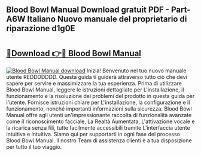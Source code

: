 ## Blood Bowl Manual Download gratuit PDF - Part-A6W Italiano Nuovo manuale del proprietario di riparazione d1g0E

# <h2><a href="http://dffb88b.blite.top/?on=Blood+Bowl+Manual">🔗Download 👉🔴 Blood Bowl Manual</a></h2>

[![Blood Bowl Manual download](https://i.imgur.com/lujVjoI.png)](http://dffb88b.blite.top/?on=Blood+Bowl+Manual)
Inizia! Benvenuto nel tuo nuovo manuale utente REDDDDDDD. Questa guida ti guiderà attraverso tutto ciò che devi sapere per servire e massimizzare la tua esperienza. Prima di utilizzare Blood Bowl Manual, leggere le istruzioni dettagliate per L'installazione, il funzionamento e la risoluzione dei problemi del prodotto in questa guida per l'utente. Fornisce istruzioni chiare per L'installazione, la configurazione e il funzionamento, nonché importanti informazioni sulla sicurezza. Blood Bowl Manual offre agli utenti un'impressionante raccolta di funzionalità avanzate come il riconoscimento facciale, La Realtà Aumentata, L'attivazione vocale e la ricarica senza fili, tutte facilmente accessibili tramite L'interfaccia utente intuitiva e intuitiva. Siamo qui per supportarti in ogni fase del processo Blood Bowl Manual. Il nostro Team di assistenza clienti è a tua disposizione per tutto il tuo viaggio.
